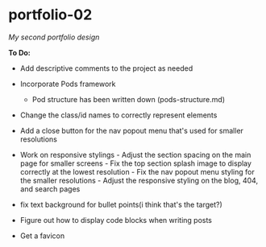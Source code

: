 # portfolio-02
*My second portfolio design*

**To Do:**
* Add descriptive comments to the project as needed
* Incorporate Pods framework
    * Pod structure has been written down (pods-structure.md)
* Change the class/id names to correctly represent elements
* Add a close button for the nav popout menu that's used for smaller resolutions
* Work on responsive stylings - Adjust the section spacing on the main page for smaller screens - Fix the top section splash image to display correctly at the lowest resolution - Fix the nav popout menu styling for the smaller resolutions - Adjust the responsive styling on the blog, 404, and search pages
* fix text background for bullet points(i think that's the target?)

* Figure out how to display code blocks when writing posts
* Get a favicon
